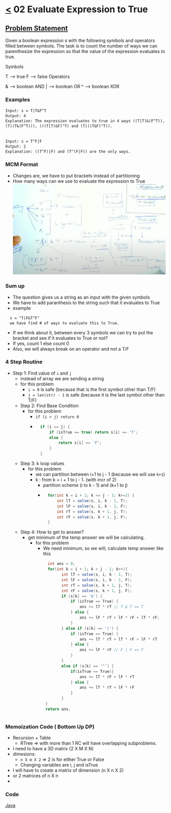 # [<](../Readme.md) 02 Evaluate Expression to True 

## [Problem Statement](https://www.geeksforgeeks.org/boolean-parenthesization-problem-dp-37/)
Given a boolean expression s with the following symbols and operators filled between symbols. The task is to count the number of ways we can parenthesize the expression so that the value of the expression evaluates to true.

Symbols

T —> true
F —> false
Operators

& —> boolean AND
| —> boolean OR
^ —> boolean XOR

### Examples
```text
Input: s = T|T&F^T
Output: 4
Explanation: The expression evaluates to true in 4 ways ((T|T)&(F^T)), (T|(T&(F^T))), (((T|T)&F)^T) and (T|((T&F)^T)).


Input: s = T^F|F
Output: 2
Explanation: ((T^F)|F) and (T^(F|F)) are the only ways.
```

### MCM Format 
- Changes are, we have to put brackets instead of partitioning
- How many ways can we use to evaluate the expression to True
![img.png](img.png)

### Sum up
- The question gives us a string as an input with the given symbols
- We have to add paranthesis to the string such that it evaluates to True
- example
```text
  s = "T|F&T^F"
  we have find # of ways to evaluate this to True.
```
- If we think about it, between every 3 symbols we can try to put the bracket and see if it evaluates to True or not?
- If yes, count 1 else count 0
- Also, we will always break on an operator and not a T/F

### 4 Step Routine
- Step 1: Find value of `i` and `j`
    - instead of array we are sending a string
    - for this problem
        - `i = 0` is safe (because that is the first symbol other than T/F)
        - `j = len(str) - 1` is safe (because it is the last symbol other than T/F)
    - Step 2: Find Base Condition
        - for this problem
            - `if (i > j) return 0`
            - ```java
                if (i == j) {
                    if (isTrue == true) return s[i] == 'T';
                    else {
                        return s[i] == 'F';
                    }
                }
              ```
    - Step 3: k loop values
        - for this problem
            - we can partition between i+1 to j - 1 (because we will use `k+1`)
            - k : from k = i + 1 to j - 1. (with incr of 2)
                - partition scheme (i to k - 1) and (k+1 to j)
                - ```java
                    for(int k = i + 1; k <= j - 1; k+=2) {
                        int lT = solve(s, i, k - 1, T);
                        int lF = solve(s, i, k - 1, F);
                        int rT = solve(s, k + 1, j, T);
                        int rF = solve(s, k + 1, j, F);
                    }
                  ```     
    - Step 4: How to get to answer?
        - get minimum of the temp answer we will be calculating.
          - for this problem
              - We need minimum, so we will, calculate temp answer like this
                ```java
                  int ans = 0;
                  for(int k = i + 1; k < j - 1; k++){
                        int lT = solve(s, i, k - 1, T);
                        int lF = solve(s, i, k - 1, F);
                        int rT = solve(s, k + 1, j, T);
                        int rF = solve(s, k + 1, j, F);
                        if (s[k] == '&') {
                            if (isTrue == True) {
                                ans += lT * rT // T & T == T
                            } else {
                                ans += lF * rT + lF * rF + lT * rF; 
                            }
                        } else if (s[k] == '|') {
                            if (isTrue == True) {
                                ans += lT * rT + lT * rF + lF * rT
                            } else {
                                ans += lF * rF // F | F == F
                            }
                        }
                        else if (s[k] == '^') {
                            if(isTrue == True){
                                ans += lT * rF + lF * rT
                            } else {
                                ans += lT * rT + lF * rF
                            }
                        }
                 }
                 return ans;
            ```

### Memoization Code ( Bottom Up DP)
- Recursion + Table
  - RTree => with more than 1 RC will have overlapping subproblems.
- I need to have a 3D matrix (2 X M X N)
- dimesions:
  - `n X m X 2` => 2 is for either True or False
  - Changing variables are i, j and isTrue
- I will have to create a matrix of dimension (n X n X 2)
- or 2 matrices of n X n
- 

### Code
[Java](./src/EvaluateExpToTrue.java)